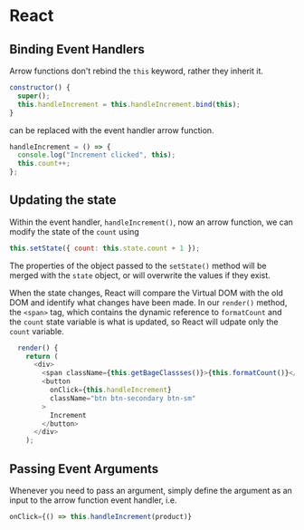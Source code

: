 # React

## Binding Event Handlers

Arrow functions don't rebind the `this` keyword, rather they inherit it.

```js
constructor() {
  super();
  this.handleIncrement = this.handleIncrement.bind(this);
}
```

can be replaced with the event handler arrow function.

```js
handleIncrement = () => {
  console.log("Increment clicked", this);
  this.count++;
};
```

## Updating the state

Within the event handler, `handleIncrement()`, now an arrow function, we can modify the state of the `count` using

```js
this.setState({ count: this.state.count + 1 });
```

The properties of the object passed to the `setState()` method will be merged with the `state` object, or will overwrite the values if they exist.

When the state changes, React will compare the Virtual DOM with the old DOM and identify what changes have been made. In our `render()` method, the `<span>` tag, which contains the dynamic reference to `formatCount` and the `count` state variable is what is updated, so React will udpate only the `count` variable.

```js
  render() {
    return (
      <div>
        <span className={this.getBageClassses()}>{this.formatCount()}</span>
        <button
          onClick={this.handleIncrement}
          className="btn btn-secondary btn-sm"
        >
          Increment
        </button>
      </div>
    );
```

## Passing Event Arguments

Whenever you need to pass an argument, simply define the argument as an input to the arrow function event handler, i.e.

```js
onClick={() => this.handleIncrement(product)}
```
